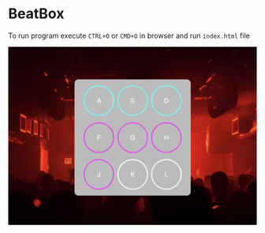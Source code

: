 # BeatBox
To run program execute `CTRL+O` or `CMD+O` in browser and run `index.html` file 

<div>
  <img src="https://github.com/DiegoG08/BeatBoxJS/blob/master/BeatBoxJSScreenshot.png">
</div>
